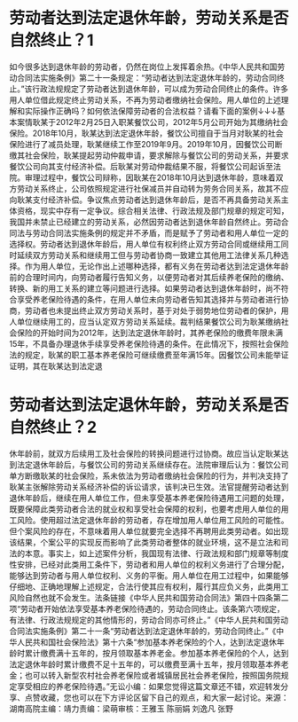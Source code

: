 # 劳动者达到法定退休年龄，劳动关系是否自然终止？1

如今很多达到退休年龄的劳动者，仍然在岗位上发挥着余热。《中华人民共和国劳动合同法实施条例》第二十一条规定：“劳动者达到法定退休年龄的，劳动合同终止。”该行政法规规定了劳动者达到退休年龄，可以成为劳动合同终止的条件。许多用人单位借此规定终止劳动关系，不再为劳动者缴纳社会保险。用人单位的上述理解和实际操作正确吗？如何依法保障劳动者的合法权益？请看下面的案例↓↓↓基本案情耿某于2012年2月25日入职某餐饮公司，2012年5月公司开始为其缴纳社会保险。2018年10月，耿某达到法定退休年龄，餐饮公司擅自于当月对耿某的社会保险进行了减员处理，耿某继续工作至2019年9月。2019年10月，因餐饮公司断缴其社会保险，耿某提起劳动仲裁申请，要求解除与餐饮公司的劳动关系，并要求餐饮公司向其支付经济补偿。后耿某对劳动仲裁结果不服，将餐饮公司起诉至法院。审理过程中，餐饮公司辩称，因耿某在2018年10月达到退休年龄，意味着双方劳动关系终止，公司依照规定进行社保减员并自动转为劳务合同关系，故其不应向耿某支付经济补偿。争议焦点劳动者达到退休年龄后，是否不再具备劳动关系主体资格，现实中存有一定争议。综合相关法律、行政法规及部门规章的规定可知，我国并未禁止已经建立的劳动关系，必然因劳动者达到退休年龄自然终止。劳动合同法与劳动合同法实施条例的规定并不矛盾，而是赋予了劳动者和用人单位一定的选择权。劳动者达到退休年龄后，用人单位有权利终止双方劳动合同或继续用工同时延续双方劳动关系和继续用工但与劳动者协商一致建立其他用工法律关系几种选择。作为用人单位，无论作出上述哪种选择，都有义务在劳动者达到法定退休年龄前的合理时间内，向劳动者履行告知义务，以便劳动者对其后续养老保险的缴纳、转换、新的用工关系的建立等问题进行选择。如果劳动者达到退休年龄时，尚不符合享受养老保险待遇的条件，在用人单位未向劳动者告知其选择并与劳动者进行协商，劳动者也未提出终止双方劳动关系时，基于对处于弱势地位劳动者的保护，用人单位继续用工的，应当认定双方劳动关系延续。裁判结果餐饮公司为耿某缴纳社会保险的开始时间为2012年，达到法定退休年龄时，其养老保险的缴费年限未满15年，不具备办理退休手续享受养老保险待遇的条件。在此情况下，按照社会保险法的规定，耿某的职工基本养老保险可继续缴费至年满15年。因餐饮公司未能举证证明，其在耿某达到法定退

# 劳动者达到法定退休年龄，劳动关系是否自然终止？2

休年龄前，就双方后续用工及社会保险的转换问题进行过协商。故应当认定耿某达到法定退休年龄后，与餐饮公司的劳动关系继续存在。法院审理后认为：餐饮公司单方断缴耿某的社会保险，系未依法为劳动者缴纳社会保险的行为，并判决支持了耿某主张解除劳动关系经济补偿的诉讼请求，该判决已生效。法官提醒劳动者达到退休年龄后，继续在用人单位工作，但未享受基本养老保险待遇用工问题的处理，既要保障此类劳动者合法的就业权和享受社会保障的权利，也要考虑用人单位的用工风险。使用超过法定退休年龄的劳动者，存在增加用人单位用工风险的可能性。但个案风险的存在，不意味着用人单位就要完全选择不再聘用此类劳动者。如出现该结果，个案公平的实现反而影响了此类劳动者整体的就业环境，这不是立法和司法的本意。事实上，如上述案件分析，我国现有法律、行政法规和部门规章等制度性安排，已经对此类用工条件下，劳动者和用人单位的权利义务进行了合理分配，能够达到劳动者与用人单位权利、义务的平衡。用人单位在用工过程中，如果能够仔细地、正确地理解上述规定，合法行使其应有权利，履行其应负义务，此类用工风险自然也就不会发生。法条链接《中华人民共和国劳动合同法》第四十四条第二项“劳动者开始依法享受基本养老保险待遇的，劳动合同终止。该条第六项规定，有法律、行政法规规定的其他情形的，劳动合同亦可终止。”《中华人民共和国劳动合同法实施条例》第二十一条“劳动者达到法定退休年龄的，劳动合同终止。”《中华人民共和国社会保险法》第十六条“参加基本养老保险的个人，达到法定退休年龄时累计缴费满十五年的，按月领取基本养老金。参加基本养老保险的个人，达到法定退休年龄时累计缴费不足十五年的，可以缴费至满十五年，按月领取基本养老金；也可以转入新型农村社会养老保险或者城镇居民社会养老保险，按照国务院规定享受相应的养老保险待遇。”无讼小编：如果您觉得这篇文章还不错，欢迎转发分享、点赞收藏，您也可以在下方评论区留下自己的观点，和大家一起讨论。来源：湖南高院主编：靖力责编：梁萌审核：王雅玉 陈丽娟 刘逸凡 张野

